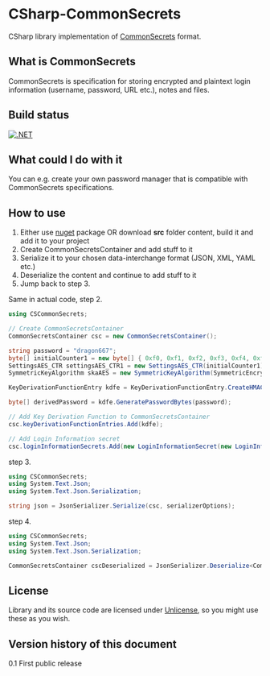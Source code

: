 # CSharp-CommonSecrets

CSharp library implementation of [CommonSecrets](https://github.com/mcraiha/CommonSecrets) format.

## What is CommonSecrets

CommonSecrets is specification for storing encrypted and plaintext login information (username, password, URL etc.), notes and files.

## Build status

[![.NET](https://github.com/mcraiha/CSharp-CommonSecrets/actions/workflows/dotnet-test.yml/badge.svg)](https://github.com/mcraiha/CSharp-CommonSecrets/actions/workflows/dotnet-test.yml)

## What could I do with it

You can e.g. create your own password manager that is compatible with CommonSecrets specifications.

## How to use

1. Either use [nuget](https://www.nuget.org/packages/LibCommonSecrets) package OR download **src** folder content, build it and add it to your project
2. Create CommonSecretsContainer and add stuff to it
3. Serialize it to your chosen data-interchange format (JSON, XML, YAML etc.)
4. Deserialize the content and continue to add stuff to it
5. Jump back to step 3.

Same in actual code, step 2.
```csharp
using CSCommonSecrets;

// Create CommonSecretsContainer
CommonSecretsContainer csc = new CommonSecretsContainer();

string password = "dragon667";
byte[] initialCounter1 = new byte[] { 0xf0, 0xf1, 0xf2, 0xf3, 0xf4, 0xf5, 0xf6, 0xf7, 0xf8, 0xf9, 0xfa, 0xfb, 0xfc, 0xfd, 0xfe, 0xff };
SettingsAES_CTR settingsAES_CTR1 = new SettingsAES_CTR(initialCounter1);
SymmetricKeyAlgorithm skaAES = new SymmetricKeyAlgorithm(SymmetricEncryptionAlgorithm.AES_CTR, 256, settingsAES_CTR1);

KeyDerivationFunctionEntry kdfe = KeyDerivationFunctionEntry.CreateHMACSHA256KeyDerivationFunctionEntry("master");

byte[] derivedPassword = kdfe.GeneratePasswordBytes(password);

// Add Key Derivation Function to CommonSecretsContainer
csc.keyDerivationFunctionEntries.Add(kdfe);

// Add Login Information secret
csc.loginInformationSecrets.Add(new LoginInformationSecret(new LoginInformation("My site", "https://example.com", "CoolGuy1990", "NobodyKnows1!"), kdfe.GetKeyIdentifier(), skaAES, derivedPassword));
```

step 3.
```csharp
using CSCommonSecrets;
using System.Text.Json;
using System.Text.Json.Serialization;

string json = JsonSerializer.Serialize(csc, serializerOptions);
```

step 4.
```csharp
using CSCommonSecrets;
using System.Text.Json;
using System.Text.Json.Serialization;

CommonSecretsContainer cscDeserialized = JsonSerializer.Deserialize<CommonSecretsContainer>(json);
```


## License

Library and its source code are licensed under [Unlicense](LICENSE), so you might use these as you wish.

## Version history of this document

0.1 First public release